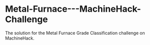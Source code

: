 # Metal-Furnace---MachineHack-Challenge
The solution for the Metal Furnace Grade Classification challenge on MachineHack.
